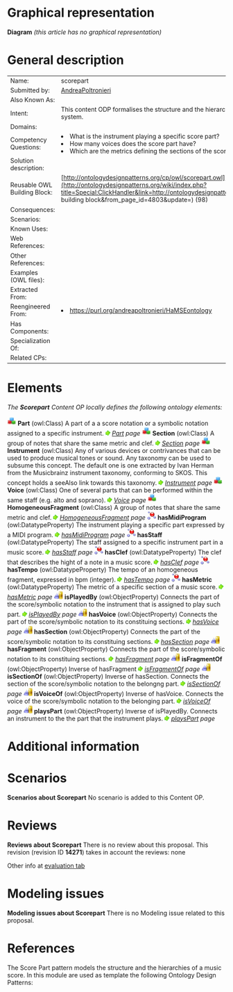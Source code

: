 #  Graphical representation


__Diagram__
_(this article has no graphical representation)_



#  General description




|  |  |
| --- | --- |
|  Name: |  scorepart |
|  Submitted by: | [AndreaPoltronieri](../User/AndreaPoltronieri.md "User:AndreaPoltronieri") |
|  Also Known As: |  |
|  Intent: |  This content ODP formalises the structure and the hierarchies of a music score/symbolic representation system. |
|  Domains: |  |
|  Competency Questions: | <li> What is the instrument playing a specific score part?</li><li> How many voices does the score part have?</li><li> Which are the metrics defining the sections of the score part?</li> |
|  Solution description: |  |
|  Reusable OWL Building Block: | [http://ontologydesignpatterns.org/cp/owl/scorepart.owl](http://ontologydesignpatterns.org/wiki/index.php?title=Special:ClickHandler&link=http://ontologydesignpatterns.org/cp/owl/scorepart.owl&message=OWL building block&from_page_id=4803&update=) (98) |
|  Consequences: |  |
|  Scenarios: |  |
|  Known Uses: |  |
|  Web References: |  |
|  Other References: |  |
|  Examples (OWL files): |  |
|  Extracted From: |  |
|  Reengineered From: | <li><a class="external free" href="https://purl.org/andreapoltronieri/HaMSEontology" rel="nofollow" title="https://purl.org/andreapoltronieri/HaMSEontology">https://purl.org/andreapoltronieri/HaMSEontology</a></li> |
|  Has Components: |  |
|  Specialization Of: |  |
|  Related CPs: |  |


  




#  Elements


_The __Scorepart__ Content OP locally defines the following ontology elements:_



[![Class](./20px-Class.gif)](../Image/Class.gif.md "Class") __Part__ (owl:Class) A part of a a score notation or a symbolic notation assigned to a specific instrument. 
 [![](./11px-ArrowRight.gif)](../Image/ArrowRight.gif.md "ArrowRight.gif") _[Part](./An_Ontology_Design_Pattern_for_Activity_Reasoning/hasPart.md "Submissions:Scorepart/Part") page_
[![Class](./20px-Class.gif)](../Image/Class.gif.md "Class") __Section__ (owl:Class) A group of notes that share the same metric and clef. 
 [![](./11px-ArrowRight.gif)](../Image/ArrowRight.gif.md "ArrowRight.gif") _[Section](./Scorepart/hasSection.md "Submissions:Scorepart/Section") page_
[![Class](./20px-Class.gif)](../Image/Class.gif.md "Class") __Instrument__ (owl:Class) Any of various devices or contrivances that can be used to produce musical tones or sound. Any taxonomy can be used to subsume this concept. The default one is one extracted by Ivan Herman from the Musicbrainz instrument taxonomy, conforming to SKOS. This concept holds a seeAlso link towards this taxonomy. 
 [![](./11px-ArrowRight.gif)](../Image/ArrowRight.gif.md "ArrowRight.gif") _[Instrument](./Scorepart/Instrument.md "Submissions:Scorepart/Instrument") page_
[![Class](./20px-Class.gif)](../Image/Class.gif.md "Class") __Voice__ (owl:Class) One of several parts that can be performed within the same staff (e.g. alto and soprano). 
 [![](./11px-ArrowRight.gif)](../Image/ArrowRight.gif.md "ArrowRight.gif") _[Voice](./Scorepart/hasVoice.md "Submissions:Scorepart/Voice") page_
[![Class](./20px-Class.gif)](../Image/Class.gif.md "Class") __HomogeneousFragment__ (owl:Class) A group of notes that share the same metric and clef. 
 [![](./11px-ArrowRight.gif)](../Image/ArrowRight.gif.md "ArrowRight.gif") _[HomogeneousFragment](./Scorepart/HomogeneousFragment.md "Submissions:Scorepart/HomogeneousFragment") page_
[![DatatypeProperty](./20px-DatatypeProperty.gif)](../Image/DatatypeProperty.gif.md "DatatypeProperty") __hasMidiProgram__ (owl:DatatypeProperty) The instrument playing a specific part expressed by a MIDI program. 
 [![](./11px-ArrowRight.gif)](../Image/ArrowRight.gif.md "ArrowRight.gif") _[hasMidiProgram](./Scorepart/hasMidiProgram.md "Submissions:Scorepart/hasMidiProgram") page_
[![DatatypeProperty](./20px-DatatypeProperty.gif)](../Image/DatatypeProperty.gif.md "DatatypeProperty") __hasStaff__ (owl:DatatypeProperty) The staff assigned to a specific instrument part in a music score. 
 [![](./11px-ArrowRight.gif)](../Image/ArrowRight.gif.md "ArrowRight.gif") _[hasStaff](./Scorepart/hasStaff.md "Submissions:Scorepart/hasStaff") page_
[![DatatypeProperty](./20px-DatatypeProperty.gif)](../Image/DatatypeProperty.gif.md "DatatypeProperty") __hasClef__ (owl:DatatypeProperty) The clef that describes the hight of a note in a music score. 
 [![](./11px-ArrowRight.gif)](../Image/ArrowRight.gif.md "ArrowRight.gif") _[hasClef](./Scorepart/hasClef.md "Submissions:Scorepart/hasClef") page_
[![DatatypeProperty](./20px-DatatypeProperty.gif)](../Image/DatatypeProperty.gif.md "DatatypeProperty") __hasTempo__ (owl:DatatypeProperty) The tempo of an homogeneous fragment, expressed in bpm (integer). 
 [![](./11px-ArrowRight.gif)](../Image/ArrowRight.gif.md "ArrowRight.gif") _[hasTempo](./Scorepart/hasTempo.md "Submissions:Scorepart/hasTempo") page_
[![DatatypeProperty](./20px-DatatypeProperty.gif)](../Image/DatatypeProperty.gif.md "DatatypeProperty") __hasMetric__ (owl:DatatypeProperty) The metric of a specific section of a music score. 
 [![](./11px-ArrowRight.gif)](../Image/ArrowRight.gif.md "ArrowRight.gif") _[hasMetric](./OOPMetrics/hasMetric.md "Submissions:Scorepart/hasMetric") page_
[![ObjectProperty](./20px-ObjectProperty.gif)](../Image/ObjectProperty.gif.md "ObjectProperty") __isPlayedBy__ (owl:ObjectProperty) Connects the part of the score/symbolic notation to the instrument that is assigned to play such part. 
 [![](./11px-ArrowRight.gif)](../Image/ArrowRight.gif.md "ArrowRight.gif") _[isPlayedBy](./Scorepart/isPlayedBy.md "Submissions:Scorepart/isPlayedBy") page_
[![ObjectProperty](./20px-ObjectProperty.gif)](../Image/ObjectProperty.gif.md "ObjectProperty") __hasVoice__ (owl:ObjectProperty) Connects the part of the score/symbolic notation to its constituing sections. 
 [![](./11px-ArrowRight.gif)](../Image/ArrowRight.gif.md "ArrowRight.gif") _[hasVoice](./Scorepart/hasVoice.md "Submissions:Scorepart/hasVoice") page_
[![ObjectProperty](./20px-ObjectProperty.gif)](../Image/ObjectProperty.gif.md "ObjectProperty") __hasSection__ (owl:ObjectProperty) Connects the part of the score/symbolic notation to its constituing sections. 
 [![](./11px-ArrowRight.gif)](../Image/ArrowRight.gif.md "ArrowRight.gif") _[hasSection](./Scorepart/hasSection.md "Submissions:Scorepart/hasSection") page_
[![ObjectProperty](./20px-ObjectProperty.gif)](../Image/ObjectProperty.gif.md "ObjectProperty") __hasFragment__ (owl:ObjectProperty) Connects the part of the score/symbolic notation to its constituing sections. 
 [![](./11px-ArrowRight.gif)](../Image/ArrowRight.gif.md "ArrowRight.gif") _[hasFragment](./Scorepart/hasFragment.md "Submissions:Scorepart/hasFragment") page_
[![ObjectProperty](./20px-ObjectProperty.gif)](../Image/ObjectProperty.gif.md "ObjectProperty") __isFragmentOf__ (owl:ObjectProperty) Inverse of hasFragment 
 [![](./11px-ArrowRight.gif)](../Image/ArrowRight.gif.md "ArrowRight.gif") _[isFragmentOf](./Scorepart/isFragmentOf.md "Submissions:Scorepart/isFragmentOf") page_
[![ObjectProperty](./20px-ObjectProperty.gif)](../Image/ObjectProperty.gif.md "ObjectProperty") __isSectionOf__ (owl:ObjectProperty) Inverse of hasSection. Connects the section of the score/symbolic notation to the belongng part. 
 [![](./11px-ArrowRight.gif)](../Image/ArrowRight.gif.md "ArrowRight.gif") _[isSectionOf](./Scorepart/isSectionOf.md "Submissions:Scorepart/isSectionOf") page_
[![ObjectProperty](./20px-ObjectProperty.gif)](../Image/ObjectProperty.gif.md "ObjectProperty") __isVoiceOf__ (owl:ObjectProperty) Inverse of hasVoice. Connects the voice of the score/symbolic notation to the belonging part. 
 [![](./11px-ArrowRight.gif)](../Image/ArrowRight.gif.md "ArrowRight.gif") _[isVoiceOf](./Scorepart/isVoiceOf.md "Submissions:Scorepart/isVoiceOf") page_
[![ObjectProperty](./20px-ObjectProperty.gif)](../Image/ObjectProperty.gif.md "ObjectProperty") __playsPart__ (owl:ObjectProperty) Inverse of isPlayedBy. Connects an instrument to the the part that the instrument plays. 
 [![](./11px-ArrowRight.gif)](../Image/ArrowRight.gif.md "ArrowRight.gif") _[playsPart](./Scorepart/playsPart.md "Submissions:Scorepart/playsPart") page_
#  Additional information


#  Scenarios



__Scenarios about Scorepart__
No scenario is added to this Content OP.




#  Reviews



__Reviews about Scorepart__
There is no review about this proposal.
This revision (revision ID __14271__) takes in account the reviews: none


Other info at [evaluation tab](http://ontologydesignpatterns.org/wiki/index.php?title=Submissions:Scorepart&action=evaluation "http://ontologydesignpatterns.org/wiki/index.php?title=Submissions:Scorepart&action=evaluation")




#  Modeling issues



__Modeling issues about Scorepart__
There is no Modeling issue related to this proposal.




#  References


  

The Score Part pattern models the structure and the hierarchies of a music score.
In this module are used as template the following Ontology Design Patterns: